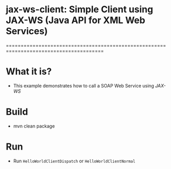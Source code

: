 # jax-ws-client: Simple Client using JAX-WS (Java API for XML Web Services)
=======================================================================================

# What it is?
* This example demonstrates how to call a SOAP Web Service using *JAX-WS*

# Build
* mvn clean package 

# Run 
* Run `HelloWorldClientDispatch` or `HelloWorldClientNormal`
